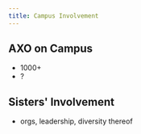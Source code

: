 ```yaml
---
title: Campus Involvement
---
```


## AXO on Campus

- 1000+
- ?

## Sisters' Involvement

- orgs, leadership, diversity thereof